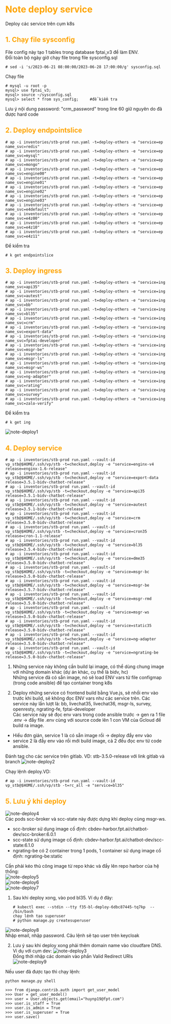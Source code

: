<h1 style="color:orange">Note deploy service</h1>
Deploy các service trên cụm k8s

<h2 style="color:orange">1. Chạy file sysconfig</h2>
File config này tạo 1 tables trong database fptai_v3 để làm ENV.<br>
Đổi toàn bộ ngày giờ chạy file trong file sysconfig.sql

    # sed -i 's/2023-06-21 08:00:00/2023-06-28 17:00:00/g' sysconfig.sql
Chạy file

    # mysql -u root -p
    mysql> use fptai_v3;
    mysql> source ~/sysconfig.sql
    mysql> select * from sys_config;     #để kiểm tra
Lưu ý nội dung password: "crm_password" trong line 60 giữ nguyên do đã được hard code

<h2 style="color:orange">2. Deploy endpointslice</h2>

    # ap -i inventories/stb-prod run.yaml -t=deploy-others -e "service=ep name_svc=redis"
    # ap -i inventories/stb-prod run.yaml -t=deploy-others -e "service=ep name_svc=mysql"
    # ap -i inventories/stb-prod run.yaml -t=deploy-others -e "service=ep name_svc=mongo"
    # ap -i inventories/stb-prod run.yaml -t=deploy-others -e "service=ep name_svc=engine00"
    # ap -i inventories/stb-prod run.yaml -t=deploy-others -e "service=ep name_svc=engine01"
    # ap -i inventories/stb-prod run.yaml -t=deploy-others -e "service=ep name_svc=engine02"
    # ap -i inventories/stb-prod run.yaml -t=deploy-others -e "service=ep name_svc=engine03"
    # ap -i inventories/stb-prod run.yaml -t=deploy-others -e "service=ep name_svc=e4default"
    # ap -i inventories/stb-prod run.yaml -t=deploy-others -e "service=ep name_svc=e4z00"
    # ap -i inventories/stb-prod run.yaml -t=deploy-others -e "service=ep name_svc=e4z10"
    # ap -i inventories/stb-prod run.yaml -t=deploy-others -e "service=ep name_svc=e4z11"
Để kiểm tra

    # k get endpointslice
<h2 style="color:orange">3. Deploy ingress</h2>

    # ap -i inventories/stb-prod run.yaml -t=deploy-others -e "service=ing name_svc=api35"
    # ap -i inventories/stb-prod run.yaml -t=deploy-others -e "service=ing name_svc=autest"
    # ap -i inventories/stb-prod run.yaml -t=deploy-others -e "service=ing name_svc=bb"
    # ap -i inventories/stb-prod run.yaml -t=deploy-others -e "service=ing name_svc=bl35"
    # ap -i inventories/stb-prod run.yaml -t=deploy-others -e "service=ing name_svc=crm"
    # ap -i inventories/stb-prod run.yaml -t=deploy-others -e "service=ing name_svc=export-data"
    # ap -i inventories/stb-prod run.yaml -t=deploy-others -e "service=ing name_svc=fptai-developer"
    # ap -i inventories/stb-prod run.yaml -t=deploy-others -e "service=ing name_svc=msgr-be"
    # ap -i inventories/stb-prod run.yaml -t=deploy-others -e "service=ing name_svc=msgr-ls"
    # ap -i inventories/stb-prod run.yaml -t=deploy-others -e "service=ing name_svc=msgr-ws"
    # ap -i inventories/stb-prod run.yaml -t=deploy-others -e "service=ing name_svc=ng-adapter"
    # ap -i inventories/stb-prod run.yaml -t=deploy-others -e "service=ing name_svc=rating"
    # ap -i inventories/stb-prod run.yaml -t=deploy-others -e "service=ing name_svc=survey"
    # ap -i inventories/stb-prod run.yaml -t=deploy-others -e "service=ing name_svc=zalo-verify"
Để kiểm tra

    # k get ing
![note-deploy1](../img/note-deploy1.png)<br>
<h2 style="color:orange">4. Deploy service</h2>

    # ap -i inventories/stb-prod run.yaml --vault-id vp_stb@$HOME/.ssh/vp/stb -t=checkout,deploy -e "service=enginx-v4 release=enginx-1.6-release"
    # ap -i inventories/stb-prod run.yaml --vault-id vp_stb@$HOME/.ssh/vp/stb -t=checkout,deploy -e "service=export-data release=3.5.1-bidv-chatbot-release"
    # ap -i inventories/stb-prod run.yaml --vault-id vp_stb@$HOME/.ssh/vp/stb -t=checkout,deploy -e "service=api35 release=3.5.1-bidv-chatbot-release"
    # ap -i inventories/stb-prod run.yaml --vault-id vp_stb@$HOME/.ssh/vp/stb -t=checkout,deploy -e "service=autest release=3.5.1-bidv-chatbot-release"
    # ap -i inventories/stb-prod run.yaml --vault-id vp_stb@$HOME/.ssh/vp/stb -t=checkout,deploy -e "service=crm release=3.5.0-bidv-chatbot-release"
    # ap -i inventories/stb-prod run.yaml --vault-id vp_stb@$HOME/.ssh/vp/stb -t=checkout,deploy -e "service=cron35 release=cron-1.1-release"
    # ap -i inventories/stb-prod run.yaml --vault-id vp_stb@$HOME/.ssh/vp/stb -t=checkout,deploy -e "service=bl35 release=3.5.4-bidv-chatbot-release"
    # ap -i inventories/stb-prod run.yaml --vault-id vp_stb@$HOME/.ssh/vp/stb -t=checkout,deploy -e "service=dme35 release=3.5.0-bidv-chatbot-release"
    # ap -i inventories/stb-prod run.yaml --vault-id vp_stb@$HOME/.ssh/vp/stb -t=checkout,deploy -e "service=msgr-bc release=3.5.0-bidv-chatbot-release"
    # ap -i inventories/stb-prod run.yaml --vault-id vp_stb@$HOME/.ssh/vp/stb -t=checkout,deploy -e "service=msgr-be release=3.5.7-bidv-chatbot-release"
    # ap -i inventories/stb-prod run.yaml --vault-id vp_stb@$HOME/.ssh/vp/stb -t=checkout,deploy -e "service=msgr-rmd release=3.5.0-bidv-chatbot-release"
    # ap -i inventories/stb-prod run.yaml --vault-id vp_stb@$HOME/.ssh/vp/stb -t=checkout,deploy -e "service=msgr-ws release=3.5.0-bidv-chatbot-release"
    # ap -i inventories/stb-prod run.yaml --vault-id vp_stb@$HOME/.ssh/vp/stb -t=checkout,deploy -e "service=static35 release=3.5.0-bidv-chatbot-release"
    # ap -i inventories/stb-prod run.yaml --vault-id vp_stb@$HOME/.ssh/vp/stb -t=checkout,deploy -e "service=ng-adapter release=3.5.0-bidv-chatbot-release"
    # ap -i inventories/stb-prod run.yaml --vault-id vp_stb@$HOME/.ssh/vp/stb -t=checkout,deploy -e "service=ngrating-be release=3.5.0-bidv-chatbot-release"
1. Những service này không cần build lại image, có thể dùng chung image với những domain khác (dự án khác, cụ thể là bidv, hc)<br>
Những service đã có sẵn image, nó sẽ load ENV vars từ file configmap (trong code ansible) để tạo container trong k8s

2. Deploy những service có frontend build bằng Vue.js, sẽ nhồi env vào trước khi build, sẽ không đọc ENV vars như các service trên. Các service này lần lượt là: bb, livechat35, livechat36, msgr-ls, survey, openresty, ngrating-fe, fptai-developer<br>
Các service này sẽ đọc env vars trong code ansible trước -> gen ra 1 file .env -> đẩy file .env cùng với source code lên 1 con VM của Gcloud để build ra image.<br>
- Hiểu đơn giản, service 1 là có sẵn image rồi -> deploy đẩy env vào
- service 2 là đẩy env vào rồi mới build image, cả 2 đều đọc env từ code ansible.

Đánh tag cho các service trên gitlab. VD: stb-3.5.0-release với link gitlab và branch 
![note-deploy2](../img/note-deploy2.png)<br>

Chạy lệnh deploy.VD:

    # ap -i inventories/stb-prod run.yaml --vault-id vp_stb@$HOME/.ssh/vp/stb -t=rc_all -e "service=bl35"
<h2 style="color:orange">5. Lưu ý khi deploy</h2>

![note-deploy4](../img/note-deploy4.png)<br>
Các pods scc-broker và scc-state này được dựng khi deploy cùng msgr-ws.
- scc-broker sử dụng image cố định: cbdev-harbor.fpt.ai/chatbot-dev/scc-broker:6.0.1
- scc-state sử dụng image cố định: cbdev-harbor.fpt.ai/chatbot-dev/scc-state:6.1.0
- ngrating-be có 2 container trong 1 pods, 1 container sử dụng image cố định: ngrating-be:static

Cần phải kéo thủ công image từ repo khác và đẩy lên repo harbor của hệ thống:<br>
![note-deploy5](../img/note-deploy5.png)<br>
![note-deploy6](../img/note-deploy6.png)<br>
![note-deploy7](../img/note-deploy7.png)<br>

1. Sau khi deploy xong, vào pod bl35. Ví dụ ở đây:

       # kubectl exec --stdin --tty f35-bl-deploy-6dbc87445-tq7kp  -- /bin/bash
       chạy lệnh tạo superuser
       # python manage.py createsuperuser
![note-deploy8](../img/note-deploy8.png)<br>
Nhập email, nhập password. Câu lệnh sẽ tạo user trên keycloak

2. Lưu ý sau khi deploy xong phải thêm domain name vào cloudfare DNS. Vi dụ với cụm dev:
![note-deploy3](../img/note-deploy3.png)<br>
Đồng thời nhập các domain vào phần Valid Redirect URIs<br>
![note-deploy9](../img/note-deploy9.png)<br>

Nếu user đã được tạo thì chạy lệnh:
```
python manage.py shell
 
>>> from django.contrib.auth import get_user_model
>>> User = get_user_model()
>>> user = User.objects.get(email="huynp19@fpt.com")
>>> user.is_staff = True
>>> user.is_admin = True
>>> user.is_superuser = True
>>> user.save()
```